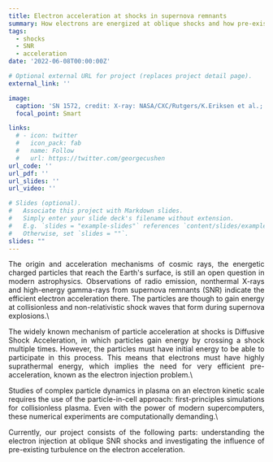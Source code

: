 ```yaml
---
title: Electron acceleration at shocks in supernova remnants
summary: How electrons are energized at oblique shocks and how pre-existing turbulence influence conditions of the acceleration?
tags:
  - shocks
  - SNR
  - acceleration
date: '2022-06-08T00:00:00Z'

# Optional external URL for project (replaces project detail page).
external_link: ''

image:
  caption: 'SN 1572, credit: X-ray: NASA/CXC/Rutgers/K.Eriksen et al.; Optical: DSS'
  focal_point: Smart

links:
  # - icon: twitter
  #   icon_pack: fab
  #   name: Follow
  #   url: https://twitter.com/georgecushen
url_code: ''
url_pdf: ''
url_slides: ''
url_video: ''

# Slides (optional).
#   Associate this project with Markdown slides.
#   Simply enter your slide deck's filename without extension.
#   E.g. `slides = "example-slides"` references `content/slides/example-slides.md`.
#   Otherwise, set `slides = ""`.
slides: ""
---
```


<div style='text-align: justify;'>
The origin and acceleration mechanisms of cosmic rays, the energetic charged particles that reach the Earth's surface, is still an open question in modern astrophysics. Observations of radio emission, nonthermal X-rays and high-energy gamma-rays from supernova remnants (SNR) indicate the efficient electron acceleration there. The particles are though to gain energy at collisionless and non-relativistic shock waves that form during supernova explosions.\

The widely known mechanism of particle acceleration at shocks is Diffusive Shock Acceleration, in which particles gain energy by crossing a shock multiple times. However, the particles must have initial energy to be able to participate in this process. This means that electrons must have highly suprathermal energy, which implies the need for very efficient pre-acceleration, known as the electron injection problem.\

Studies of complex particle dynamics in plasma on an electron kinetic scale requires the use of the particle-in-cell approach: first-principles simulations for collisionless plasma. Even with the power of modern supercomputers, these numerical experiments are computationally demanding.\

Currently, our project consists of the following parts: understanding the electron injection at oblique SNR shocks and investigating the influence of pre-existing turbulence on the electron acceleration.
</div>
